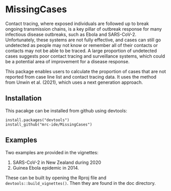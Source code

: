 # MissingCases
Contact tracing, where exposed individuals are followed up to break ongoing transmission chains, is a key pillar of outbreak response for many infectious disease outbreaks, such as Ebola and SARS-CoV-2. Unfortunately, these systems are not fully effective, and cases can still go undetected as people may not know or remember all of their contacts or contacts may not be able to be traced. A large proportion of undetected cases suggests poor contact tracing and surveillance systems, which could be a potential area of improvement for a disease response. 

This package enables users to calculate the proportion of cases that are not reported from case line list and contact tracing data. It uses the method from Unwin et al. (2021), which uses a next generation approach.


## Installation
This pacakge can be installed from github using devtools:

```
install.packages("devtools")
install_github("mrc-ide/MissingCases")
```

## Examples
Two examples are provided in the vignettes:
1) SARS-CoV-2 in New Zealand during 2020
2) Guinea Ebola epidemic in 2014.

These can be built by opening the Rproj file and ```devtools::build_vignettes()```.  Then they are found in the doc directory.
